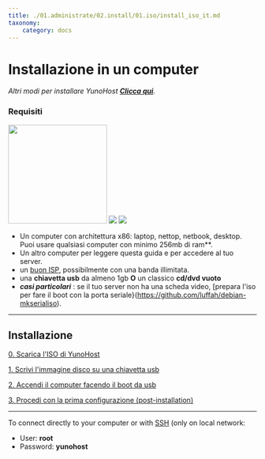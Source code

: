 ```yaml
---
title: ./01.administrate/02.install/01.iso/install_iso_it.md
taxonomy:
    category: docs
---
```

# Installazione in un computer

*Altri modi per installare YunoHost **[Clicca qui](/install_it)**.*

### Requisiti

<img src="/images/laptop.png" width=200>
<img src="/images/desktop.jpg">
<img src="/images/nettop.jpg">

* Un computer con architettura x86: laptop, nettop, netbook, desktop.    
Puoi usare qualsiasi computer con minimo 256mb di ram**.
* Un altro computer per leggere questa guida e per accedere al tuo server.
* un [buon ISP](/isp), possibilmente con una banda illimitata.
* una **chiavetta usb** da almeno 1gb **O** un classico **cd/dvd vuoto**
* ***casi particolari*** : se il tuo server non ha una scheda video, [prepara l'iso per fare il boot con la porta seriale}(https://github.com/luffah/debian-mkserialiso).

---

## Installazione


<a class="btn btn-lg btn-default" href="/images">0. Scarica l'ISO di YunoHost</a>

<a class="btn btn-lg btn-default" href="/burn_or_copy_iso">1. Scrivi l'immagine disco su una chiavetta usb</a>

<a class="btn btn-lg btn-default" href="/boot_and_graphical_install">2. Accendi il computer facendo il boot da usb</a>

<a class="btn btn-lg btn-default" href="/postinstall">3. Procedi con la prima configurazione (post-installation)</a>

---

To connect directly to your computer or with [SSH](/ssh) (only on local network:
* User: **root**
* Password: **yunohost**


